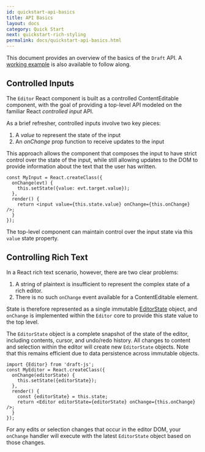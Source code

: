```yaml
---
id: quickstart-api-basics
title: API Basics
layout: docs
category: Quick Start
next: quickstart-rich-styling
permalink: docs/quickstart-api-basics.html
---
```


This document provides an overview of the basics of the `Draft` API. A
[working example](https://github.com/facebook/draft-js/tree/master/examples/plaintext)
is also available to follow along.

## Controlled Inputs

The `Editor` React component is built as a controlled ContentEditable component,
with the goal of providing a top-level API modeled on the familiar React
*controlled input* API.

As a brief refresher, controlled inputs involve two key pieces:

1. A _value_ to represent the state of the input
2. An _onChange_ prop function to receive updates to the input

This approach allows the component that composes the input to have strict
control over the state of the input, while still allowing updates to the DOM
to provide information about the text that the user has written.

```
const MyInput = React.createClass({
  onChange(evt) {
    this.setState({value: evt.target.value});
  },
  render() {
    return <input value={this.state.value} onChange={this.onChange} />;
  }
});
```

The top-level component can maintain control over the input state via this
`value` state property.

## Controlling Rich Text

In a React rich text scenario, however, there are two clear problems:

1. A string of plaintext is insufficient to represent the complex state of
a rich editor.
2. There is no such `onChange` event available for a ContentEditable element.

State is therefore represented as a single immutable
[EditorState](/draft-js/docs/api-reference-editor-state.html) object, and
`onChange` is implemented within the `Editor` core to provide this state
value to the top level.

The `EditorState` object is a complete snapshot of the state of the editor,
including contents, cursor, and undo/redo history. All changes to content and
selection within the editor will create new `EditorState` objects. Note that
this remains efficient due to data persistence across immutable objects.

```
import {Editor} from 'draft-js';
const MyEditor = React.createClass({
  onChange(editorState) {
    this.setState({editorState});
  },
  render() {
    const {editorState} = this.state;
    return <Editor editorState={editorState} onChange={this.onChange} />;
  }
});
```

For any edits or selection changes that occur in the editor DOM, your `onChange`
handler will execute with the latest `EditorState` object based on those changes.
